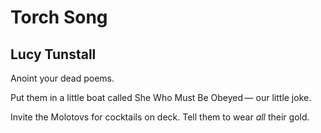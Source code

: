 # Torch Song
## Lucy Tunstall
Anoint your dead
poems.

Put them in a little boat called
She Who Must Be Obeyed —
our little joke.

Invite the Molotovs for cocktails on deck.
Tell them to wear _all_ their gold.